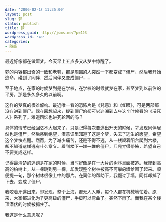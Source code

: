 ```yaml
---
date: '2006-02-17 11:35:00'
layout: post
slug: 梦
status: publish
title: 梦
wordpress_guid: http://jsms.me/?p=193
wordpress_id: '43'
categories:
- 随感
---
```


最近好像都在做噩梦。今天早上五点多又从梦中惊醒了。


梦的内容都出奇的一致和老套，都是周围的人突然一下都变成了僵尸，然后我开始逃命，碰到了同伴，然后同伴又变成僵尸……


至于地点，在家的时候梦到是在学校，在学校的时候就梦在家，甚至梦到以前住的平房，那是多久多久的以前啊。


这样的梦真的很难解构。最近唯一看的恐怖片是《咒怨》和《红眼》，可是两部都没有讲到僵尸。现在回想起来，提到僵尸的都可以追溯到去年这个时候看的《活死人》系列了。难道回忆也讲究轮回的吗？


具体的情节已经回忆不大起来了，只是记得每次要逃出升天的时候，才发现同伴居然也是僵尸，然后感到绝望，潜意识里知道了这是个梦，失去了逃生的愿望，希望这个梦快点醒。然而，为了减少痛苦，还是不得不逃，从一楼顺着阳台爬到六楼，却不知道这样逃有什么意义。看到楼下一堆一堆的僵尸，只是觉得恐怖，希望自己不要变成这样。


记得最清楚的逃跑是在家的时候，当时好像是在一大片的树林里面被追。我爬到高高的柏树上，从一棵跳到另一棵，却发现整个树林被高不可攀的墙给围了起来。顺便提一句，那个树林很像上中的那片。在同伴的帮助下，我翻过了墙，同伴却掉了下去，变成了僵尸。


我咬着牙逃出来，却发现，整个上海，都无人入睡，每个人都在机械地忙着。原来，大家都进化为了更高级的僵尸，手脚可以弯曲了。突然下雨了。而我在某个楼顶潜伏的时候被抓住了。


我这是什么意思呢？
